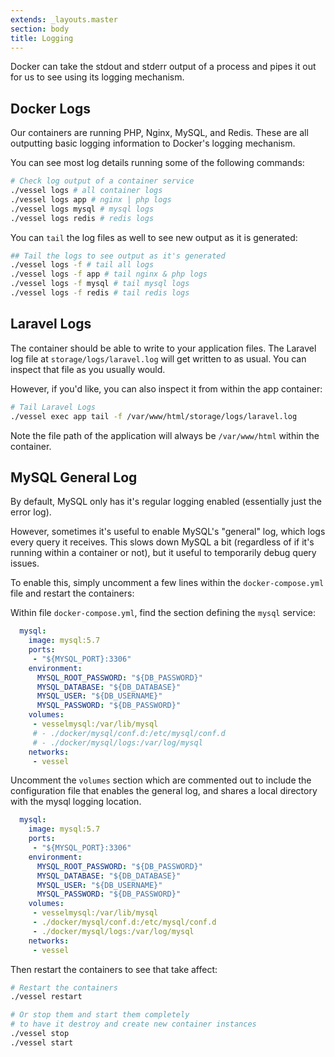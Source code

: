 ```yaml
---
extends: _layouts.master
section: body
title: Logging
---
```


<p class="intro">Docker can take the stdout and stderr output of a process and pipes it out for us to see using its logging mechanism.</p>

## Docker Logs

Our containers are running PHP, Nginx, MySQL, and Redis. These are all outputting basic logging information to Docker's logging mechanism.

You can see most log details running some of the following commands:

```bash
# Check log output of a container service
./vessel logs # all container logs
./vessel logs app # nginx | php logs
./vessel logs mysql # mysql logs
./vessel logs redis # redis logs
```

You can `tail` the log files as well to see new output as it is generated:

```bash
## Tail the logs to see output as it's generated
./vessel logs -f # tail all logs
./vessel logs -f app # tail nginx & php logs
./vessel logs -f mysql # tail mysql logs
./vessel logs -f redis # tail redis logs
```

## Laravel Logs

The container should be able to write to your application files. The Laravel log file at `storage/logs/laravel.log` will get written to as usual. You can inspect that file as you usually would.

However, if you'd like, you can also inspect it from within the app container:

```bash
# Tail Laravel Logs
./vessel exec app tail -f /var/www/html/storage/logs/laravel.log
```

Note the file path of the application will always be `/var/www/html` within the container.

## MySQL General Log

By default, MySQL only has it's regular logging enabled (essentially just the error log).

However, sometimes it's useful to enable MySQL's "general" log, which logs every query it receives. This slows down MySQL a bit (regardless of if it's running within a container or not), but it useful to temporarily debug query issues.

To enable this, simply uncomment a few lines within the `docker-compose.yml` file and restart the containers:

Within file `docker-compose.yml`, find the section defining the `mysql` service:

```yaml
  mysql:
    image: mysql:5.7
    ports:
     - "${MYSQL_PORT}:3306"
    environment:
      MYSQL_ROOT_PASSWORD: "${DB_PASSWORD}"
      MYSQL_DATABASE: "${DB_DATABASE}"
      MYSQL_USER: "${DB_USERNAME}"
      MYSQL_PASSWORD: "${DB_PASSWORD}"
    volumes:
     - vesselmysql:/var/lib/mysql
     # - ./docker/mysql/conf.d:/etc/mysql/conf.d
     # - ./docker/mysql/logs:/var/log/mysql
    networks:
     - vessel
```

Uncomment the `volumes` section which are commented out to include the configuration file that enables the general log, and shares a local directory with the mysql logging location.

```yaml
  mysql:
    image: mysql:5.7
    ports:
     - "${MYSQL_PORT}:3306"
    environment:
      MYSQL_ROOT_PASSWORD: "${DB_PASSWORD}"
      MYSQL_DATABASE: "${DB_DATABASE}"
      MYSQL_USER: "${DB_USERNAME}"
      MYSQL_PASSWORD: "${DB_PASSWORD}"
    volumes:
     - vesselmysql:/var/lib/mysql
     - ./docker/mysql/conf.d:/etc/mysql/conf.d
     - ./docker/mysql/logs:/var/log/mysql
    networks:
     - vessel
```


Then restart the containers to see that take affect:

```bash
# Restart the containers
./vessel restart

# Or stop them and start them completely
# to have it destroy and create new container instances
./vessel stop
./vessel start
```



